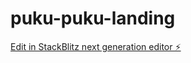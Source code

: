 # puku-puku-landing

[Edit in StackBlitz next generation editor ⚡️](https://stackblitz.com/~/github.com/JoseAlfredoGrados/puku-puku-landing)